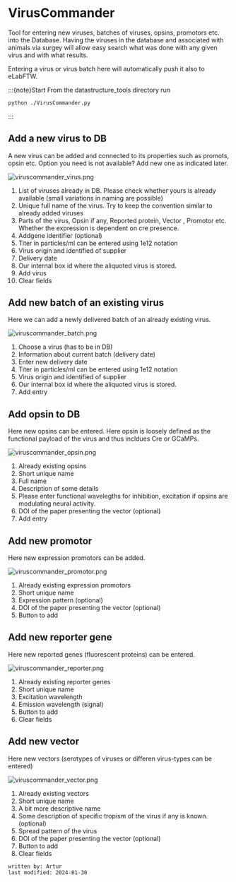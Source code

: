 # VirusCommander
Tool for entering new viruses, batches of viruses, opsins, promotors etc. into the Database.
Having the viruses in the  database and associated with animals via surgey will allow easy search what was done with any
given virus and with what results.

Entering a virus or virus batch here will automatically push it also to eLabFTW.

:::{note}Start
From the datastructure_tools directory run
~~~bash
python ./VirusCommander.py
~~~
:::

## Add a new virus to DB
A new virus can be added and connected to its properties such as promots, opsin etc.
Option you need is not available? Add new one as indicated later.

![viruscommander_virus.png](../images/viruscommander_virus.png)
1. List of viruses already in DB. Please check whether yours is already available (small variations in naming are possible)
2. Unique full name of the virus. Try to keep the convention similar to already added viruses
3. Parts of the virus, Opsin if any, Reported protein, Vector , Promotor etc. Whether the expression is dependent 
on cre presence.
4. Addgene identifier (optional)
5. Titer in particles/ml can be entered using 1e12 notation
6. Virus origin and identified of supplier
7. Delivery date
8. Our internal box id where the aliquoted virus is stored.
9. Add virus
10. Clear fields

## Add new batch of an existing virus
Here we can add a newly delivered batch of an already existing virus.

![viruscommander_batch.png](../images/viruscommander_batch.png)
1. Choose a virus (has to be in DB)
2. Information about current batch (delivery date)
3. Enter new delivery date
4. Titer in particles/ml can be entered using 1e12 notation
5. Virus origin and identified of supplier
6. Our internal box id where the aliquoted virus is stored.
7. Add entry

## Add opsin to DB
Here new opsins can be entered. Here opsin is loosely defined as the functional payload of the virus and thus incldues 
Cre or GCaMPs.

![viruscommander_opsin.png](../images/viruscommander_opsin.png)
1. Already existing opsins
2. Short unique name
3. Full name
4. Description of some details
5. Please enter functional wavelegths for inhibition, excitation if opsins are modulating neural activity.
6. DOI of the paper presenting the vector (optional)
7. Add entry

## Add new promotor 
Here new expression promotors can be added.

![viruscommander_promotor.png](../images/viruscommander_promotor.png)

1. Already existing expression promotors
2. Short unique name
3. Expression pattern (optional)
4. DOI of the paper presenting the vector (optional)
5. Button to add


## Add new reporter gene
Here new reported genes (fluorescent proteins) can be entered.

![viruscommander_reporter.png](../images/viruscommander_reporter.png)

1. Already existing reporter genes
2. Short unique name
3. Excitation wavelength
4. Emission wavelength (signal)
5. Button to add
6. Clear fields


## Add new vector
Here new vectors (serotypes of viruses or differen virus-types can be entered)

![viruscommander_vector.png](../images/viruscommander_vector.png)
1. Already existing vectors
2. Short unique name
3. A bit more descriptive name
4. Some description of specific tropism of the virus if any is known. (optional)
5. Spread pattern of the virus
6. DOI of the paper presenting the vector (optional)
7. Button to add
8. Clear fields


~~~~
written by: Artur
last modified: 2024-01-30
~~~~